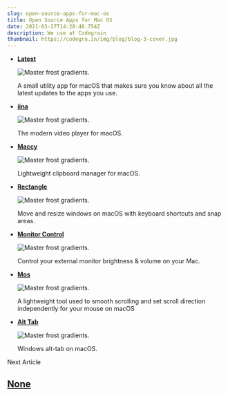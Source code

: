 ```yaml
---
slug: open-source-apps-for-mac-os
title: Open Source Apps for Mac OS
date: 2021-03-27T14:28:48.754Z
description: We use at Codegrain
thumbnail: https://codegra.in/img/blog/blog-3-cover.jpg
---
```


- **[Latest](https://github.com/mangerlahn/Latest)**

  ![Master frost gradients.](../../static/img/blog/blog-2-1.jpg)

  A small utility app for macOS that makes sure you know about all the
  latest updates to the apps you use.

- **[iina](https://github.com/iina/iina)**

  ![Master frost gradients.](../img/blog/blog-3-2.jpg)

  The modern video player for macOS.

- **[Maccy](https://github.com/p0deje/Maccy)**

  ![Master frost gradients.](../img/blog/blog-3-3.jpg)

  Lightweight clipboard manager for macOS.

- **[Rectangle](https://github.com/rxhanson/Rectangle)**

  ![Master frost gradients.](../img/blog/blog-3-4.jpg)

  Move and resize windows on macOS with keyboard shortcuts and snap
  areas.

- **[Monitor
  Control](https://github.com/MonitorControl/MonitorControl)**

  ![Master frost gradients.](../img/blog/blog-3-5.jpg)

  Control your external monitor brightness & volume on your Mac.

- **[Mos](https://github.com/Caldis/Mos)**

  ![Master frost gradients.](../img/blog/blog-3-6.jpg)

  A lightweight tool used to smooth scrolling and set scroll direction
  independently for your mouse on macOS

- **[Alt Tab](https://github.com/lwouis/alt-tab-macos)**

  ![Master frost gradients.](../img/blog/blog-3-7.jpg)

  Windows alt-tab on macOS.

Next Article

## [None](#)
